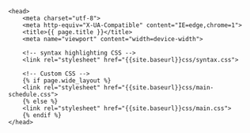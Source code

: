     <head>
        <meta charset="utf-8">
        <meta http-equiv="X-UA-Compatible" content="IE=edge,chrome=1">
        <title>{{ page.title }}</title>
        <meta name="viewport" content="width=device-width">

        <!-- syntax highlighting CSS -->
        <link rel="stylesheet" href="{{site.baseurl}}css/syntax.css">

        <!-- Custom CSS -->
        {% if page.wide_layout %}
        <link rel="stylesheet" href="{{site.baseurl}}css/main-schedule.css">
        {% else %}
        <link rel="stylesheet" href="{{site.baseurl}}css/main.css">
        {% endif %}
    </head>
